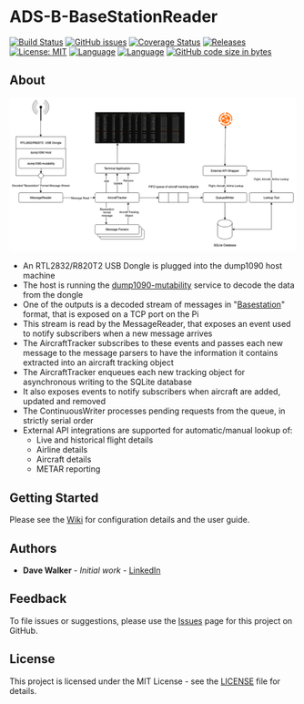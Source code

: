 # ADS-B-BaseStationReader

[![Build Status](https://github.com/davewalker5/ADS-B-BaseStationReader/workflows/.NET%20Core%20CI%20Build/badge.svg)](https://github.com/davewalker5/ADS-B-BaseStationReader/actions)
[![GitHub issues](https://img.shields.io/github/issues/davewalker5/ADS-B-BaseStationReader)](https://github.com/davewalker5/ADS-B-BaseStationReader/issues)
[![Coverage Status](https://coveralls.io/repos/github/davewalker5/ADS-B-BaseStationReader/badge.svg?branch=main)](https://coveralls.io/github/davewalker5/ADS-B-BaseStationReader?branch=main)
[![Releases](https://img.shields.io/github/v/release/davewalker5/ADS-B-BaseStationReader.svg?include_prereleases)](https://github.com/davewalker5/ADS-B-BaseStationReader/releases)
[![License: MIT](https://img.shields.io/badge/License-MIT-blue.svg)](https://github.com/davewalker5/ADS-B-BaseStationReader/blob/master/LICENSE)
[![Language](https://img.shields.io/badge/language-c%23-blue.svg)](https://github.com/davewalker5/ADS-B-BaseStationReader/)
[![Language](https://img.shields.io/badge/database-SQLite-blue.svg)](https://github.com/davewalker5/ADS-B-BaseStationReader/)
[![GitHub code size in bytes](https://img.shields.io/github/languages/code-size/davewalker5/ADS-B-BaseStationReader)](https://github.com/davewalker5/ADS-B-BaseStationReader/)

## About

![Application Schematic](Diagrams/application-schematic.png)

- An RTL2832/R820T2 USB Dongle is plugged into the dump1090 host machine
- The host is running the [dump1090-mutability](https://github.com/adsb-related-code/dump1090-mutability) service to decode the data from the dongle
- One of the outputs is a decoded stream of messages in "[Basestation](http://woodair.net/sbs/article/barebones42_socket_data.htm)" format, that is exposed on a TCP port on the Pi
- This stream is read by the MessageReader, that exposes an event used to notify subscribers when a new message arrives
- The AircraftTracker subscribes to these events and passes each new message to the message parsers to have the information it contains extracted into an aircraft tracking object
- The AircraftTracker enqueues each new tracking object for asynchronous writing to the SQLite database
- It also exposes events to notify subscribers when aircraft are added, updated and removed
- The ContinuousWriter processes pending requests from the queue, in strictly serial order
- External API integrations are supported for automatic/manual lookup of:
  - Live and historical flight details
  - Airline details
  - Aircraft details
  - METAR reporting

## Getting Started

Please see the [Wiki](https://github.com/davewalker5/ADS-B-BaseStationReader/wiki) for configuration details and the user guide.

## Authors

- **Dave Walker** - _Initial work_ - [LinkedIn](https://www.linkedin.com/in/davewalker5/)

## Feedback

To file issues or suggestions, please use the [Issues](https://github.com/davewalker5/ADS-B-BaseStationReader/issues) page for this project on GitHub.

## License

This project is licensed under the MIT License - see the [LICENSE](LICENSE) file for details.
